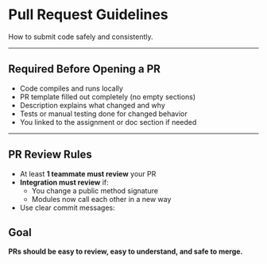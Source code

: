 # Pull Request Guidelines

How to submit code safely and consistently.

---

## Required Before Opening a PR

- Code compiles and runs locally
- PR template filled out completely (no empty sections)
- Description explains what changed and why
- Tests or manual testing done for changed behavior
- You linked to the assignment or doc section if needed

---

## PR Review Rules

- At least **1 teammate must review** your PR
- **Integration must review** if:
  - You change a public method signature
  - Modules now call each other in a new way
- Use clear commit messages:



## Goal

**PRs should be easy to review, easy to understand, and safe to merge.**

